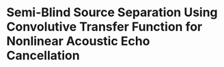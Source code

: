 # Semi-Blind Source Separation Using Convolutive Transfer Function for Nonlinear Acoustic Echo Cancellation
